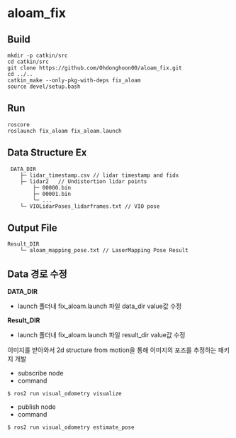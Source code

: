 # aloam_fix

## Build

```
mkdir -p catkin/src
cd catkin/src
git clone https://github.com/Ohdonghoon00/aloam_fix.git
cd ../..
catkin_make --only-pkg-with-deps fix_aloam
source devel/setup.bash
```

## Run

```
roscore
roslaunch fix_aloam fix_aloam.launch
```

## Data Structure Ex
```
 DATA_DIR
    ├─ lidar_timestamp.csv // lidar timestamp and fidx			
    ├─ lidar2	// Undistortion lidar points
    	├─ 00000.bin
    	├─ 00001.bin
    	└─ ...						
    └─ VIOLidarPoses_lidarframes.txt // VIO pose
```

## Output File
```
Result_DIR
    └─ aloam_mapping_pose.txt // LaserMapping Pose Result 
```

## Data 경로 수정

**DATA_DIR**
- launch 폴더내 fix_aloam.launch 파일 data_dir value값 수정

**Result_DIR**
- launch 폴더내 fix_aloam.launch 파일 result_dir value값 수정

이미지를 받아와서 2d structure from motion을 통해 이미지의 포즈를 추정하는 패키지 개발

* subscribe node
 * command
```
$ ros2 run visual_odometry visualize
```

* publish node
 * command 
```
$ ros2 run visual_odometry estimate_pose
```
